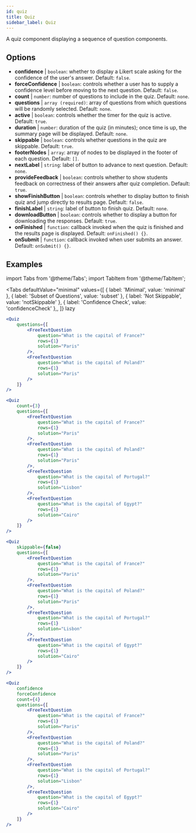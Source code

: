 ```yaml
---
id: quiz 
title: Quiz
sidebar_label: Quiz
---
```


A quiz component displaying a sequence of question components.

## Options

* __confidence__ | `boolean`: whether to display a Likert scale asking for the confidence of the user's answer. Default: `false`.
* __forceConfidence__ | `boolean`: controls whether a user has to supply a confidence level before moving to the next question. Default: `false`.
* __count__ | `number`: number of questions to include in the quiz. Default: `none`.
* __questions__ | `array (required)`: array of questions from which questions will be randomly selected. Default: `none`.
* __active__ | `boolean`: controls whether the timer for the quiz is active. Default: `true`.
* __duration__ | `number`: duration of the quiz (in minutes); once time is up, the summary page will be displayed. Default: `none`.
* __skippable__ | `boolean`: controls whether questions in  the quiz are skippable. Default: `true`.
* __footerNodes__ | `array`: array of nodes to be displayed in the footer of each question. Default: `[]`.
* __nextLabel__ | `string`: label of button to advance to next question. Default: `none`.
* __provideFeedback__ | `boolean`: controls whether to show students feedback on correctness of their answers after quiz completion. Default: `true`.
* __showFinishButton__ | `boolean`: controls whether to display button to finish quiz and jump directly to results page. Default: `false`.
* __finishLabel__ | `string`: label of button to finish quiz. Default: `none`.
* __downloadButton__ | `boolean`: controls whether to display a button for downloading the responses. Default: `true`.
* __onFinished__ | `function`: callback invoked when the quiz is finished and the results page is displayed. Default: `onFinished() {}`.
* __onSubmit__ | `function`: callback invoked when user submits an answer. Default: `onSubmit() {}`.


## Examples

import Tabs from '@theme/Tabs';
import TabItem from '@theme/TabItem';

<Tabs
    defaultValue="minimal"
    values={[
        { label: 'Minimal', value: 'minimal' },
        { label: 'Subset of Questions', value: 'subset' },
        { label: 'Not Skippable', value: 'notSkippable' },
        { label: 'Confidence Check', value: 'confidenceCheck' },,
    ]}
    lazy
>

<TabItem value="minimal">

```jsx live
<Quiz
    questions={[
        <FreeTextQuestion 
            question="What is the capital of France?" 
            rows={1} 
            solution="Paris" 
        />,
        <FreeTextQuestion 
            question="What is the capital of Poland?" 
            rows={1} 
            solution="Paris" 
        />
    ]}
/>
```
</TabItem>

<TabItem value="subset">

```jsx live
<Quiz
    count={3}
    questions={[
        <FreeTextQuestion 
            question="What is the capital of France?" 
            rows={1} 
            solution="Paris" 
        />,
        <FreeTextQuestion 
            question="What is the capital of Poland?" 
            rows={1} 
            solution="Paris" 
        />,
        <FreeTextQuestion 
            question="What is the capital of Portugal?" 
            rows={1} 
            solution="Lisbon" 
        />,     
        <FreeTextQuestion 
            question="What is the capital of Egypt?" 
            rows={1} 
            solution="Cairo" 
        />
    ]}
/>
```
</TabItem>

<TabItem value="notSkippable" >

```jsx live
<Quiz
    skippable={false}
    questions={[
        <FreeTextQuestion 
            question="What is the capital of France?" 
            rows={1} 
            solution="Paris" 
        />,
        <FreeTextQuestion 
            question="What is the capital of Poland?" 
            rows={1} 
            solution="Paris" 
        />,
        <FreeTextQuestion 
            question="What is the capital of Portugal?" 
            rows={1} 
            solution="Lisbon" 
        />,     
        <FreeTextQuestion 
            question="What is the capital of Egypt?" 
            rows={1} 
            solution="Cairo" 
        />
    ]}
/>
```
</TabItem>

<TabItem value="confidenceCheck">

```jsx live
<Quiz
    confidence
    forceConfidence
    count={4}
    questions={[
        <FreeTextQuestion 
            question="What is the capital of France?" 
            rows={1} 
            solution="Paris" 
        />,
        <FreeTextQuestion 
            question="What is the capital of Poland?" 
            rows={1} 
            solution="Paris" 
        />,
        <FreeTextQuestion 
            question="What is the capital of Portugal?" 
            rows={1} 
            solution="Lisbon" 
        />,     
        <FreeTextQuestion 
            question="What is the capital of Egypt?" 
            rows={1} 
            solution="Cairo" 
        />
    ]}
/>
```
</TabItem>

</Tabs>
